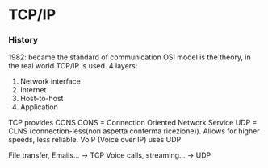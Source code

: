 # TCP/IP
### History 

1982: became the standard of communication 
OSI model is the theory, in the real world TCP/IP is used. 
4 layers:
1. Network interface
2. Internet
3. Host-to-host
4. Application


TCP provides CONS 
CONS = Connection Oriented Network Service
UDP = CLNS (connection-less(non aspetta conferma ricezione)). Allows for higher speeds, less reliable.
VoIP (Voice over IP) uses UDP




File transfer, Emails...  -> TCP
Voice calls, streaming... -> UDP

